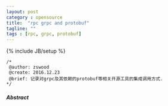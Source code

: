 ```yaml
---
layout: post
category : opensource
title:	"rpc grpc and protobuf"
tagline: ""
tags : [rpc, grpc, protobuf]
---
```

{% include JB/setup %}

	/*
	 @author: zswood
	 @create: 2016.12.23
	 @brief: 记录对grpc及其依赖的protobuf等相关开源工具的集成调用方式.
	*/
  

#### *Abstract*